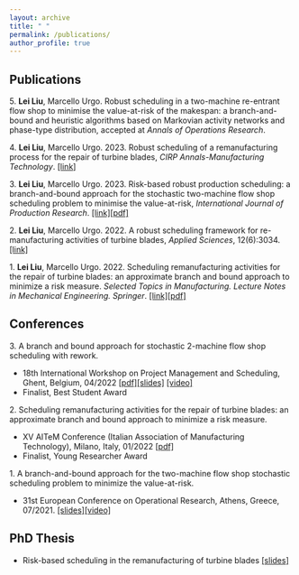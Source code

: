 ```yaml
---
layout: archive
title: " "
permalink: /publications/
author_profile: true
---
```


## Publications

<!-- 6\. **Lei Liu**, Walter Terkaj, Marcello Urgo. A review and classiﬁcation of release and dispatching control policies in manufacturing systems, working paper. -->

5\. **Lei Liu**, Marcello Urgo. Robust scheduling in a two-machine re-entrant flow shop to minimise the value-at-risk of the makespan: a branch-and-bound and heuristic algorithms based on Markovian activity networks and phase-type distribution, accepted at *Annals of Operations Research*.

4\. **Lei Liu**, Marcello Urgo. 2023. Robust scheduling of a remanufacturing process for the repair of turbine blades, *CIRP Annals-Manufacturing Technology*. [[link]](https://doi.org/10.1016/j.cirp.2023.03.033)

3\. **Lei Liu**, Marcello Urgo. 2023. Risk-based robust production scheduling: a branch-and-bound approach for the stochastic two-machine flow shop scheduling problem to minimise the value-at-risk, *International Journal of Production Research*. [[link]](https://doi.org/10.1080/00207543.2023.2217279)[\[pdf\]](/files/IJPR2023manuscript.pdf)

2\. **Lei Liu**, Marcello Urgo. 2022. A robust scheduling framework for re-manufacturing activities of turbine blades, *Applied Sciences*, 12(6):3034. [[link]](https://www.mdpi.com/2076-3417/12/6/3034)

1\. **Lei Liu**, Marcello Urgo. 2022. Scheduling remanufacturing activities for the repair of turbine blades: an approximate branch and bound approach to minimize a risk measure. *Selected Topics in Manufacturing. Lecture Notes in Mechanical Engineering. Springer*. [[link]](https://doi.org/10.1007/978-3-030-82627-7_3)[\[pdf\]](/files/XV_AITEM_LeiLIU.pdf)

## Conferences
3\. A branch and bound approach for stochastic 2-machine flow shop scheduling with rework.
  - 18th International Workshop on Project Management and Scheduling, Ghent, Belgium, 04/2022 [\[pdf\]](/files/PMS2022_paper.pdf)[\[slides\]](/files/PMS2022_slides.pdf) [\[video\]](https://www.youtube.com/watch?v=7njudMzoK4c&t=5s)
  - Finalist, Best Student Award

2\. Scheduling remanufacturing activities for the repair of turbine blades: an approximate branch and bound approach to minimize a risk measure.
  - XV AITeM Conference (Italian Association of Manufacturing Technology), Milano, Italy, 01/2022 [\[pdf\]](/files/XV_AITEM_LeiLIU.pdf)
  - Finalist, Young Researcher Award

1\. A branch-and-bound approach for the two-machine flow shop stochastic scheduling problem to minimize the value-at-risk.
  - 31st European Conference on Operational Research, Athens, Greece, 07/2021. [\[slides\]](/files/EURO2021Lei.pdf)[\[video\]](https://www.youtube.com/watch?v=JlzkkG4Bkoo)

## PhD Thesis
* Risk-based scheduling in the remanufacturing of turbine blades [\[slides\]](/files/Defense_presentation_LeiLiu.pdf)
